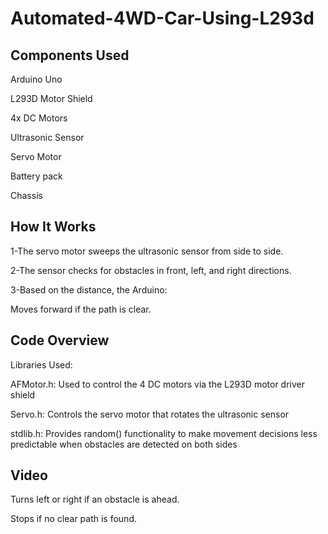 # Automated-4WD-Car-Using-L293d

## Components Used
Arduino Uno

L293D Motor Shield 

4x DC Motors

Ultrasonic Sensor

Servo Motor

Battery pack

Chassis

## How It Works
1-The servo motor sweeps the ultrasonic sensor from side to side.

2-The sensor checks for obstacles in front, left, and right directions.

3-Based on the distance, the Arduino:

Moves forward if the path is clear.

## Code Overview
Libraries Used:

AFMotor.h: Used to control the 4 DC motors via the L293D motor driver shield

Servo.h: Controls the servo motor that rotates the ultrasonic sensor

stdlib.h: Provides random() functionality to make movement decisions less predictable when obstacles are detected on both sides

## Video



Turns left or right if an obstacle is ahead.

Stops if no clear path is found.
